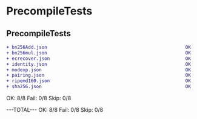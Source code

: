 PrecompileTests
===
## PrecompileTests
```diff
+ bn256Add.json                                                   OK
+ bn256mul.json                                                   OK
+ ecrecover.json                                                  OK
+ identity.json                                                   OK
+ modexp.json                                                     OK
+ pairing.json                                                    OK
+ ripemd160.json                                                  OK
+ sha256.json                                                     OK
```
OK: 8/8 Fail: 0/8 Skip: 0/8

---TOTAL---
OK: 8/8 Fail: 0/8 Skip: 0/8
